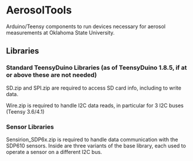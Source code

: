 # AerosolTools
Arduino/Teensy components to run devices necessary for aerosol measurements at Oklahoma State University.

## Libraries
### Standard TeensyDuino Libraries (as of TeensyDuino 1.8.5, if at or above these are not needed)
SD.zip and SPI.zip are required to access SD card info, including to write data.

Wire.zip is required to handle I2C data reads, in particular for 3 I2C buses (Teensy 3.6/4.1)

### Sensor Libraries
Sensirion_SDP6x.zip is required to handle data communication with the SDP610 sensors. Inside are three variants of the base library, each used to operate a sensor on a different I2C bus.
